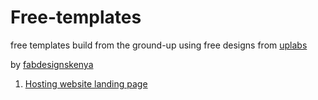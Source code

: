 # Free-templates
free templates build from the ground-up using free designs from [uplabs](http://www.uplabs.com)

by [fabdesignskenya](http://www.fabdesignskenya.co.ke)

1. [Hosting website landing page](http://www.fabdesignskenya.co.ke/free-templates.html)
